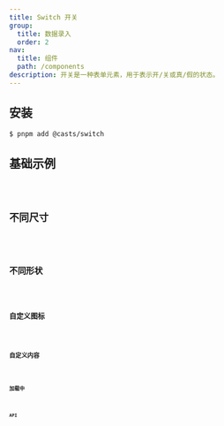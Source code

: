 ```yaml
---
title: Switch 开关
group:
  title: 数据录入
  order: 2
nav:
  title: 组件
  path: /components
description: 开关是一种表单元素，用于表示开/关或真/假的状态。
---
```


## 安装

```bash
$ pnpm add @casts/switch
```

## 基础示例

<code src="../examples/basic.tsx" />

## 不同尺寸

<code src="../examples/different-size.tsx" />

## 不同形状

<code src="../examples/different-shape.tsx" />

## 自定义图标

<code src="../examples/customize-icon.tsx" />

## 自定义内容

<code src="../examples/customize-content.tsx" />

## 加载中

<code src="../examples/loading.tsx" />

## API

<API src="@casts/switch" />
